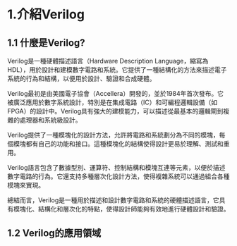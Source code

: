 # 1.介紹Verilog
## 1.1 什麼是Verilog?
Verilog是一種硬體描述語言（Hardware Description Language，縮寫為HDL），用於設計和建模數字電路和系統。它提供了一種結構化的方法來描述電子系統的行為和結構，以便用於設計、驗證和合成硬體。

Verilog最初是由美國電子協會（Accellera）開發的，並於1984年首次發布。它被廣泛應用於數字系統設計，特別是在集成電路（IC）和可編程邏輯設備（如FPGA）的設計中。Verilog具有強大的建模能力，可以描述從最基本的邏輯閘到複雜的處理器和系統級設計。

Verilog提供了一種模塊化的設計方法，允許將電路和系統劃分為不同的模塊，每個模塊都有自己的功能和接口。這種模塊化的結構使得設計更易於理解、測試和重用。

Verilog語言包含了數據型別、運算符、控制結構和模塊互連等元素，以便於描述數字電路的行為。它還支持多種層次化設計方法，使得複雜系統可以通過組合各種模塊來實現。

總結而言，Verilog是一種用於描述和設計數字電路和系統的硬體描述語言，它具有模塊化、結構化和層次化的特點，使得設計師能夠有效地進行硬體設計和驗證。
## 1.2 Verilog的應用領域
